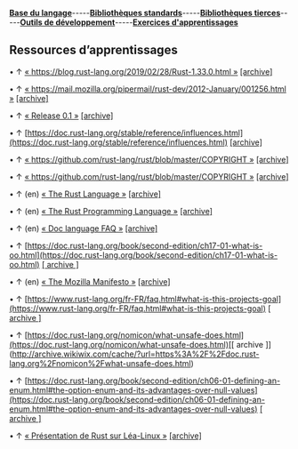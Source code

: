 [**Base du langage**](https://uvsq21807686.github.io/RUST)-----[**Bibliothèques standards**](https://uvsq21807686.github.io/RUST/std)-----[**Bibliothèques tierces**](https://uvsq21807686.github.io/RUST/trc)-----[**Outils de développement**](https://uvsq21807686.github.io/RUST/index2)-----[**Exercices d'apprentissages**](https://uvsq21807686.github.io/RUST/exo)

## Ressources d’apprentissages 
  
 •	 ↑ [« https://blog.rust-lang.org/2019/02/28/Rust-1.33.0.html »](https://blog.rust-lang.org/2019/02/28/Rust-1.33.0.html) [[archive]](http://archive.wikiwix.com/cache/?url=https%3A%2F%2Fblog.rust-lang.org%2F2019%2F02%2F28%2FRust-1.33.0.html)
  
 •  ↑ [« https://mail.mozilla.org/pipermail/rust-dev/2012-January/001256.html »](https://mail.mozilla.org/pipermail/rust-dev/2012-January/001256.html) [[archive]](http://archive.wikiwix.com/cache/?url=https%3A%2F%2Fmail.mozilla.org%2Fpipermail%2Frust-dev%2F2012-January%2F001256.html)
  
 •	 ↑ [« Release 0.1 »](https://github.com/rust-lang/rust/releases/tag/0.1) [[archive]](http://archive.wikiwix.com/cache/?url=https%3A%2F%2Fgithub.com%2Frust-lang%2Frust%2Freleases%2Ftag%2F0.1) 
  
 •	 ↑ [https://doc.rust-lang.org/stable/reference/influences.html](https://doc.rust-lang.org/stable/reference/influences.html) [[archive]](http://archive.wikiwix.com/cache/?url=https%3A%2F%2Fdoc.rust-lang.org%2Fstable%2Freference%2Finfluences.html)
  
 • ↑ [« https://github.com/rust-lang/rust/blob/master/COPYRIGHT »](https://github.com/rust-lang/rust/blob/master/COPYRIGHT) [[archive]](http://archive.wikiwix.com/cache/?url=https%3A%2F%2Fgithub.com%2Frust-lang%2Frust%2Fblob%2Fmaster%2FCOPYRIGHT)
  
 •	 ↑ [« https://github.com/rust-lang/rust/blob/master/COPYRIGHT »](https://github.com/rust-lang/rust/blob/master/COPYRIGHT) [[archive]](http://archive.wikiwix.com/cache/?url=https%3A%2F%2Fgithub.com%2Frust-lang%2Frust%2Fblob%2Fmaster%2FCOPYRIGHT)
  
 •	 ↑ (en) [« The Rust Language »](http://lambda-the-ultimate.org/node/4009) [[archive]](http://archive.wikiwix.com/cache/?url=http%3A%2F%2Flambda-the-ultimate.org%2Fnode%2F4009)
  
 •	 ↑ (en) [« The Rust Programming Language »](https://www.rust-lang.org/) [[archive]](http://archive.wikiwix.com/cache/?url=http%3A%2F%2Fwww.rust-lang.org%2F) 
  
 •	 ↑ (en) [« Doc language FAQ »](https://github.com/rust-lang/rust) [[archive]](http://archive.wikiwix.com/cache/?url=https%3A%2F%2Fgithub.com%2Fmozilla%2Frust%2Fwiki%2FDoc-language-FAQ)
  
 •	 ↑ [https://doc.rust-lang.org/book/second-edition/ch17-01-what-is-oo.html](https://doc.rust-lang.org/book/second-edition/ch17-01-what-is-oo.html)  [[ archive ]](http://archive.wikiwix.com/cache/?url=https%3A%2F%2Fdoc.rust-lang.org%2Fbook%2Fsecond-edition%2Fch17-01-what-is-oo.html)
  
 •	 ↑ (en) [« The Mozilla Manifesto »](https://www.mozilla.org/en-US/about/manifesto/) [[archive]](http://archive.wikiwix.com/cache/?url=https%3A%2F%2Fwww.mozilla.org%2Fabout%2Fmanifesto.en.html)

 •	 ↑ [https://www.rust-lang.org/fr-FR/faq.html#what-is-this-projects-goal](https://www.rust-lang.org/fr-FR/faq.html#what-is-this-projects-goal)  [[ archive ]](http://archive.wikiwix.com/cache/?url=https%3A%2F%2Fwww.rust-lang.org%2Ffr-FR%2Ffaq.html%23what-is-this-projects-goal)

 •	 ↑ [https://doc.rust-lang.org/nomicon/what-unsafe-does.html](https://doc.rust-lang.org/nomicon/what-unsafe-does.html)[[ archive ]](http://archive.wikiwix.com/cache/?url=https%3A%2F%2Fdoc.rust-lang.org%2Fnomicon%2Fwhat-unsafe-does.html)

 •	↑ [https://doc.rust-lang.org/book/second-edition/ch06-01-defining-an-enum.html#the-option-enum-and-its-advantages-over-null-values](https://doc.rust-lang.org/book/second-edition/ch06-01-defining-an-enum.html#the-option-enum-and-its-advantages-over-null-values)  [[ archive ]](http://archive.wikiwix.com/cache/?url=https%3A%2F%2Fdoc.rust-lang.org%2Fbook%2Fsecond-edition%2Fch06-01-defining-an-enum.html%23the-option-enum-and-its-advantages-over-null-values)
 
 •  ↑ [« Présentation de Rust sur Léa-Linux »](http://lea-linux.org/documentations/Rust) [[archive]](http://archive.wikiwix.com/cache/?url=http%3A%2F%2Flea-linux.org%2Fdocumentations%2FRust) 
 

 
